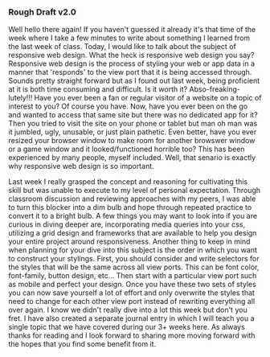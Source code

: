 ### Rough Draft v2.0

Well hello there again!  If you haven't guessed it already it's that time of the week where I take a few minutes to write about something I learned from the last week of class.  Today, I would like to talk about the subject of responsive web design.  What the heck is responsive web design you say?  Responsive web design is the process of styling your web or app data in a manner that 'responds' to the view port that it is being accessed through.  Sounds pretty straight forward but as I found out last week, being proficient at it is both time consuming and difficult.  Is it worth it?  Abso-freaking-lutely!!!  Have you ever been a fan or regular visitor of a website on a topic of interest to you?  Of course you have.  Now, have you ever been on the go and wanted to access that same site but there was no dedicated app for it?  Then you tried to visit the site on your phone or tablet but man oh man was it jumbled, ugly, unusable, or just plain pathetic. Even better, have you ever resized your browser window to make room for another browswer window or a game window and it looked/functioned horrible too?  This has been experienced by many people, myself included.  Well, that senario is exactly why responsive web design is so important.

Last week I really grasped the concept and reasoning for cultivating this skill but was unable to execute to my level of personal expectation.  Through classroom discussion and reviewing approaches with my peers, I was able to turn this blocker into a dim bulb and hope through repeated practice to convert it to a bright bulb.  A few things you may want to look into if you are curious in diving deeper are, incorporating media queries into your css, utilizing a grid design and frameworks that are available to help you design your entire project around responsiveness.  Another thing to keep in mind when planning for your dive into this subject is the order in which you want to construct your stylings.  First, you should consider and write selectors for the styles that will be the same across all view ports.  This can be font color, font-family, button design, etc...  Then start with a particular view port such as mobile and perfect your design.  Once you have these two sets of styles you can now save yourself a lot of effort and only overwrite the styles that need to change for each other view port instead of rewriting everything all over again.  I know we didn't really dive into a lot this week but don't you fret.  I have also created a separate journal entry in which I will teach you a single topic that we have covered during our 3+ weeks here.  As always thanks for reading and I look forward to sharing more moving forward with the hopes that you find some benefit from it.
